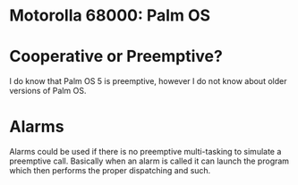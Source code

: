 # Motorolla 68000: Palm OS

# Cooperative or Preemptive?

I do know that Palm OS 5 is preemptive, however I do not know about older
versions of Palm OS.

# Alarms

Alarms could be used if there is no preemptive multi-tasking to simulate a
preemptive call. Basically when an alarm is called it can launch the program
which then performs the proper dispatching and such.
